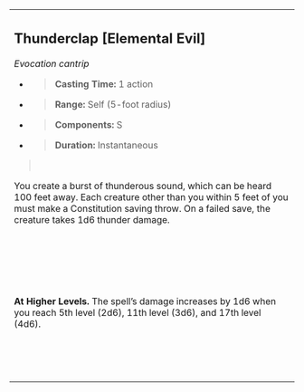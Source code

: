 <table><tbody><tr class="odd"><td><h2 id="thunderclap-elemental-evil"><strong>Thunderclap</strong> [Elemental Evil]</h2><p><em>Evocation cantrip</em></p><ul><li><blockquote><p><strong>Casting Time:</strong> 1 action</p></blockquote></li><li><blockquote><p><strong>Range:</strong> Self (5-foot radius)</p></blockquote></li><li><blockquote><p><strong>Components:</strong> S</p></blockquote></li><li><blockquote><p><strong>Duration:</strong> Instantaneous</p></blockquote></li></ul><blockquote><p> </p></blockquote><p>You create a burst of thunderous sound, which can be heard 100 feet away. Each creature other than you within 5 feet of you must make a Constitution saving throw. On a failed save, the creature takes 1d6 thunder damage.</p><p> </p><p> </p><p> </p><p><strong>At Higher Levels.</strong> The spell’s damage increases by 1d6 when you reach 5th level (2d6), 11th level (3d6), and 17th level (4d6).</p><p> </p><p> </p></td></tr></tbody></table>